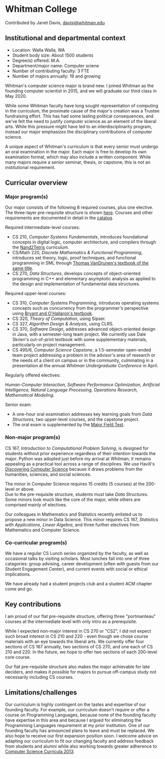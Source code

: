 # Whitman College
Contributed by Janet Davis, davisj@whitman.edu

## Institutional and departmental context
- Location: Walla Walla, WA
- Student body size: About 1500 students
- Degree(s) offered: M.A.
- Department/major name: Computer sciene
- Number of contributing faculty: 3 FTE
- Number of majors annually: 19 and growing

Whitman's computer science major is brand new. I joined Whitman as the founding computer scientist in 2015, and we will graduate our third class in May 2020.

While some Whitman faculty have long sought representation of computing in the curriculum,
the proximate cause of the major's creation was a Trustee fundraising effort. 
This has had some lasting political consequences, and 
we've felt the need to justify computer science as an element of the liberal arts. 
While this pressure might have led to an interdisciplinarity program, 
instead our major emphasizes the disciplinary contributions of computer science.

A unique aspect of Whitman's curriculum is that every senior must undergo an oral examination in the major.
Each major is free to develop its own examination format, which may also include a written component.
While many majors require a senior seminar, thesis, or capstone, this is not an institutional requirement.

## Curricular overview

### Major program(s)

Our major consists of the following 8 required courses, plus one elective. 
The three-layer pre-requisite structure is shown [here](flowchart-2018.pdf).
Courses and other requirements are documented in detail in the [catalog](catalog-2019.pdf).

Required intermediate-level courses:
- CS 210, _Computer Systems Fundamentals_, introduces foundational concepts in digital logic, computer architecture, and compilers through the [Nand2Tetris](http://nand2tetris.org) curriculum.
- CS/Math 220, _Discrete Mathematics & Functional Programming_, introduces set theory, logic, proof techniques, and functional programming in SML through [Thomas VanDrunen's textbook of the same title](https://cs.wheaton.edu/~tvandrun/dmfp/).
- CS 270, _Data Structures_, develops concepts of object-oriented programming in C++ and elementary asymptotic analysis as applied to the design and implementation of fundamental data structures.

Required upper-level courses:
- CS 310, _Computer Systems Programming_, introduces operating systems concepts such as concurrency from the programmer's perspective using [Bryant and O'Hallaron's textbook](http://www.csapp.cs.cmu.edu/).
- CS 320, _Theory of Computation_, using Sipser.
- CS 327, _Algorithm Design & Analysis_, using CLRS.
- CS 370, _Software Design_, addresses advanced object-oriented design in Java, with a semester-long team project. We currently use Dale Skrien's out-of-print textbook with some supplementary materials, particularly on project management.
- CS 495/6, _Computer Science Capstone_, a 1.5-semester open-ended team project addressing a problem in the advisor's area of research
or the needs of a client on campus or in the community, culminating in a presentation at the annual _Whitman Undergraduate Conference_ in April.

Regularly offered electives:

_Human-Computer Interaction, Software Performance Optimization, Artificial Intelligence, Natural Language Processing, Operations Research, Mathematical Modeling._

Senior exam:
- A one-hour oral examination addresses key learning goals from _Data Structures_, two upper-level courses, and the capstone project.
- The oral exam is supplemented by the [Major Field Test](https://www.ets.org/mft/about/content/computer_science).

### Non-major program(s)

CS 167, _Introduction to Computational Problem Solving_, is designed for students without prior experience regardless of their intention towards the major.
Python was adopted just before my arrival at Whitman; it remains appealing as a practical tool across a range of disciplines.
We use Havill's [Discovering Computer Science](https://www.crcpress.com/Discovering-Computer-Science-Interdisciplinary-Problems-Principles-and/author/p/book/9781482254143) because it draws problems from the humanities, sciences, and social sciences.

The minor in Computer Science requires 15 credits (5 courses) at the 200-level or above.  
Due to the pre-requisite structure, students must take _Data Structures_. 
Some minors look much like the core of the major, while others are comprised mainly of electives. 

Our colleagues in Mathematics and Statistics recently enlisted us to propose a new minor in Data Science.
This minor requires CS 167, _Statistics with Applications_, _Linear Algebra_, and three further electives from Mathematics and Computer Science.

### Co-curricular program(s)

We have a regular CS Lunch series organized by the faculty, as well as occasional talks by visiting scholars.
Most lunches fall into one of three catagories: group advising, career development (often with guests from our Student Engagement Center), 
and current events with social or ethical implications.

We have already had a student projects club and a student ACM chapter come and go.

## Key contributions
I am proud of our flat pre-requisite structure, offering three "portmanteau" courses at the intermediate level with only intro as a prerequisite.

While I expected non-major interest in CS 270 or "CS2", I did not expect such broad interest in CS 210 and 220 -
even though we chose course materials with an eye towards the liberal arts.
We currently offer four sections of CS 167 annually, two sections of CS 270, and one each of CS 210 and 220. 
In the future, we hope to offer two sections of each 200-level core course.

Our flat pre-requisite structure also makes the major achievable for late deciders, 
and makes it possible for majors to pursue off-campus study not necessarily including CS courses.

## Limitations/challenges
Our curriculum is highly contingent on the tastes and expertise of our founding faculty. 
For example, our curriculum doesn't require or offer a course on Programming Languages,
because none of the founding faculty have expertise in this area 
and because I argued for eliminating the Programming Languages requirement at my prior institution.
One of our founding faculty has announced plans to leave and must be replaced.
We also hope to receive our first expansion position soon. 
I welcome advice on adapting our curriculum to fit our changing faculty 
and address feedback from students and alumni
while also working towards greater adherence to [Computer Science Curricula 2013](http://ai.stanford.edu/users/sahami/CS2013/).
